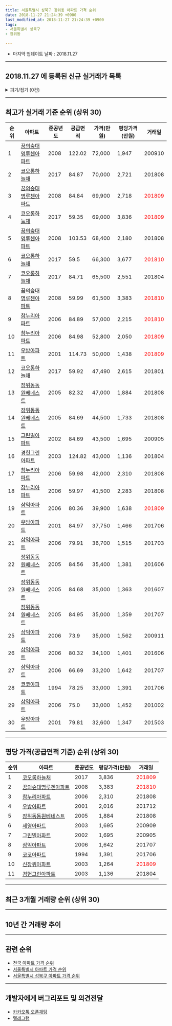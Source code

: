 ```yaml
---
title: 서울특별시 성북구 장위동 아파트 가격 순위
date: 2018-11-27 21:24:39 +0900
last_modified_at: 2018-11-27 21:24:39 +0900
tags:
- 서울특별시 성북구
- 장위동

---
```


* 마지막 업데이트 날짜 : 2018.11.27

---

## 2018.11.27 에 등록된 신규 실거래가 목록

<details>
<summary>펴기/접기 (0건)</summary>
<div markdown="1">

|아파트|준공년도|공급면적|가격(만원)|평당가격(만원)|거래일|
|---|---|---|---|---|---|
|없음||||||


</div>
</details>

---

## 최고가 실거래 기준 순위 (상위 30)


|순위|아파트|준공년도|공급면적|가격(만원)|평당가격(만원)|거래일|
|---|---|---|---|---|---|---|
|1|[꿈의숲대명루첸아파트](https://search.naver.com/search.naver?query=%EC%84%9C%EC%9A%B8%ED%8A%B9%EB%B3%84%EC%8B%9C+%EC%84%B1%EB%B6%81%EA%B5%AC+%EC%9E%A5%EC%9C%84%EB%8F%99+%EA%BF%88%EC%9D%98%EC%88%B2%EB%8C%80%EB%AA%85%EB%A3%A8%EC%B2%B8%EC%95%84%ED%8C%8C%ED%8A%B8)|2008|122.02|72,000|1,947|200910|
|2|[코오롱하늘채](https://search.naver.com/search.naver?query=%EC%84%9C%EC%9A%B8%ED%8A%B9%EB%B3%84%EC%8B%9C+%EC%84%B1%EB%B6%81%EA%B5%AC+%EC%9E%A5%EC%9C%84%EB%8F%99+%EC%BD%94%EC%98%A4%EB%A1%B1%ED%95%98%EB%8A%98%EC%B1%84)|2017|84.87|70,000|2,721|201808|
|3|[꿈의숲대명루첸아파트](https://search.naver.com/search.naver?query=%EC%84%9C%EC%9A%B8%ED%8A%B9%EB%B3%84%EC%8B%9C+%EC%84%B1%EB%B6%81%EA%B5%AC+%EC%9E%A5%EC%9C%84%EB%8F%99+%EA%BF%88%EC%9D%98%EC%88%B2%EB%8C%80%EB%AA%85%EB%A3%A8%EC%B2%B8%EC%95%84%ED%8C%8C%ED%8A%B8)|2008|84.84|69,900|2,718|<span style="color:red">201809</span>|
|4|[코오롱하늘채](https://search.naver.com/search.naver?query=%EC%84%9C%EC%9A%B8%ED%8A%B9%EB%B3%84%EC%8B%9C+%EC%84%B1%EB%B6%81%EA%B5%AC+%EC%9E%A5%EC%9C%84%EB%8F%99+%EC%BD%94%EC%98%A4%EB%A1%B1%ED%95%98%EB%8A%98%EC%B1%84)|2017|59.35|69,000|3,836|<span style="color:red">201809</span>|
|5|[꿈의숲대명루첸아파트](https://search.naver.com/search.naver?query=%EC%84%9C%EC%9A%B8%ED%8A%B9%EB%B3%84%EC%8B%9C+%EC%84%B1%EB%B6%81%EA%B5%AC+%EC%9E%A5%EC%9C%84%EB%8F%99+%EA%BF%88%EC%9D%98%EC%88%B2%EB%8C%80%EB%AA%85%EB%A3%A8%EC%B2%B8%EC%95%84%ED%8C%8C%ED%8A%B8)|2008|103.53|68,400|2,180|201808|
|6|[코오롱하늘채](https://search.naver.com/search.naver?query=%EC%84%9C%EC%9A%B8%ED%8A%B9%EB%B3%84%EC%8B%9C+%EC%84%B1%EB%B6%81%EA%B5%AC+%EC%9E%A5%EC%9C%84%EB%8F%99+%EC%BD%94%EC%98%A4%EB%A1%B1%ED%95%98%EB%8A%98%EC%B1%84)|2017|59.5|66,300|3,677|<span style="color:red">201810</span>|
|7|[코오롱하늘채](https://search.naver.com/search.naver?query=%EC%84%9C%EC%9A%B8%ED%8A%B9%EB%B3%84%EC%8B%9C+%EC%84%B1%EB%B6%81%EA%B5%AC+%EC%9E%A5%EC%9C%84%EB%8F%99+%EC%BD%94%EC%98%A4%EB%A1%B1%ED%95%98%EB%8A%98%EC%B1%84)|2017|84.71|65,500|2,551|201804|
|8|[꿈의숲대명루첸아파트](https://search.naver.com/search.naver?query=%EC%84%9C%EC%9A%B8%ED%8A%B9%EB%B3%84%EC%8B%9C+%EC%84%B1%EB%B6%81%EA%B5%AC+%EC%9E%A5%EC%9C%84%EB%8F%99+%EA%BF%88%EC%9D%98%EC%88%B2%EB%8C%80%EB%AA%85%EB%A3%A8%EC%B2%B8%EC%95%84%ED%8C%8C%ED%8A%B8)|2008|59.99|61,500|3,383|<span style="color:red">201810</span>|
|9|[참누리아파트](https://search.naver.com/search.naver?query=%EC%84%9C%EC%9A%B8%ED%8A%B9%EB%B3%84%EC%8B%9C+%EC%84%B1%EB%B6%81%EA%B5%AC+%EC%9E%A5%EC%9C%84%EB%8F%99+%EC%B0%B8%EB%88%84%EB%A6%AC%EC%95%84%ED%8C%8C%ED%8A%B8)|2006|84.89|57,000|2,215|<span style="color:red">201810</span>|
|10|[참누리아파트](https://search.naver.com/search.naver?query=%EC%84%9C%EC%9A%B8%ED%8A%B9%EB%B3%84%EC%8B%9C+%EC%84%B1%EB%B6%81%EA%B5%AC+%EC%9E%A5%EC%9C%84%EB%8F%99+%EC%B0%B8%EB%88%84%EB%A6%AC%EC%95%84%ED%8C%8C%ED%8A%B8)|2006|84.98|52,800|2,050|<span style="color:red">201809</span>|
|11|[우방아파트](https://search.naver.com/search.naver?query=%EC%84%9C%EC%9A%B8%ED%8A%B9%EB%B3%84%EC%8B%9C+%EC%84%B1%EB%B6%81%EA%B5%AC+%EC%9E%A5%EC%9C%84%EB%8F%99+%EC%9A%B0%EB%B0%A9%EC%95%84%ED%8C%8C%ED%8A%B8)|2001|114.73|50,000|1,438|<span style="color:red">201809</span>|
|12|[코오롱하늘채](https://search.naver.com/search.naver?query=%EC%84%9C%EC%9A%B8%ED%8A%B9%EB%B3%84%EC%8B%9C+%EC%84%B1%EB%B6%81%EA%B5%AC+%EC%9E%A5%EC%9C%84%EB%8F%99+%EC%BD%94%EC%98%A4%EB%A1%B1%ED%95%98%EB%8A%98%EC%B1%84)|2017|59.92|47,490|2,615|201801|
|13|[장위동동원베네스트](https://search.naver.com/search.naver?query=%EC%84%9C%EC%9A%B8%ED%8A%B9%EB%B3%84%EC%8B%9C+%EC%84%B1%EB%B6%81%EA%B5%AC+%EC%9E%A5%EC%9C%84%EB%8F%99+%EC%9E%A5%EC%9C%84%EB%8F%99%EB%8F%99%EC%9B%90%EB%B2%A0%EB%84%A4%EC%8A%A4%ED%8A%B8)|2005|82.32|47,000|1,884|201808|
|14|[장위동동원베네스트](https://search.naver.com/search.naver?query=%EC%84%9C%EC%9A%B8%ED%8A%B9%EB%B3%84%EC%8B%9C+%EC%84%B1%EB%B6%81%EA%B5%AC+%EC%9E%A5%EC%9C%84%EB%8F%99+%EC%9E%A5%EC%9C%84%EB%8F%99%EB%8F%99%EC%9B%90%EB%B2%A0%EB%84%A4%EC%8A%A4%ED%8A%B8)|2005|84.69|44,500|1,733|201808|
|15|[그린빌아파트](https://search.naver.com/search.naver?query=%EC%84%9C%EC%9A%B8%ED%8A%B9%EB%B3%84%EC%8B%9C+%EC%84%B1%EB%B6%81%EA%B5%AC+%EC%9E%A5%EC%9C%84%EB%8F%99+%EA%B7%B8%EB%A6%B0%EB%B9%8C%EC%95%84%ED%8C%8C%ED%8A%B8)|2002|84.69|43,500|1,695|200905|
|16|[경헌그린아파트](https://search.naver.com/search.naver?query=%EC%84%9C%EC%9A%B8%ED%8A%B9%EB%B3%84%EC%8B%9C+%EC%84%B1%EB%B6%81%EA%B5%AC+%EC%9E%A5%EC%9C%84%EB%8F%99+%EA%B2%BD%ED%97%8C%EA%B7%B8%EB%A6%B0%EC%95%84%ED%8C%8C%ED%8A%B8)|2003|124.82|43,000|1,136|201804|
|17|[참누리아파트](https://search.naver.com/search.naver?query=%EC%84%9C%EC%9A%B8%ED%8A%B9%EB%B3%84%EC%8B%9C+%EC%84%B1%EB%B6%81%EA%B5%AC+%EC%9E%A5%EC%9C%84%EB%8F%99+%EC%B0%B8%EB%88%84%EB%A6%AC%EC%95%84%ED%8C%8C%ED%8A%B8)|2006|59.98|42,000|2,310|201808|
|18|[참누리아파트](https://search.naver.com/search.naver?query=%EC%84%9C%EC%9A%B8%ED%8A%B9%EB%B3%84%EC%8B%9C+%EC%84%B1%EB%B6%81%EA%B5%AC+%EC%9E%A5%EC%9C%84%EB%8F%99+%EC%B0%B8%EB%88%84%EB%A6%AC%EC%95%84%ED%8C%8C%ED%8A%B8)|2006|59.97|41,500|2,283|201808|
|19|[삼익아파트](https://search.naver.com/search.naver?query=%EC%84%9C%EC%9A%B8%ED%8A%B9%EB%B3%84%EC%8B%9C+%EC%84%B1%EB%B6%81%EA%B5%AC+%EC%9E%A5%EC%9C%84%EB%8F%99+%EC%82%BC%EC%9D%B5%EC%95%84%ED%8C%8C%ED%8A%B8)|2006|80.36|39,900|1,638|<span style="color:red">201809</span>|
|20|[우방아파트](https://search.naver.com/search.naver?query=%EC%84%9C%EC%9A%B8%ED%8A%B9%EB%B3%84%EC%8B%9C+%EC%84%B1%EB%B6%81%EA%B5%AC+%EC%9E%A5%EC%9C%84%EB%8F%99+%EC%9A%B0%EB%B0%A9%EC%95%84%ED%8C%8C%ED%8A%B8)|2001|84.97|37,750|1,466|201706|
|21|[삼익아파트](https://search.naver.com/search.naver?query=%EC%84%9C%EC%9A%B8%ED%8A%B9%EB%B3%84%EC%8B%9C+%EC%84%B1%EB%B6%81%EA%B5%AC+%EC%9E%A5%EC%9C%84%EB%8F%99+%EC%82%BC%EC%9D%B5%EC%95%84%ED%8C%8C%ED%8A%B8)|2006|79.91|36,700|1,515|201703|
|22|[장위동동원베네스트](https://search.naver.com/search.naver?query=%EC%84%9C%EC%9A%B8%ED%8A%B9%EB%B3%84%EC%8B%9C+%EC%84%B1%EB%B6%81%EA%B5%AC+%EC%9E%A5%EC%9C%84%EB%8F%99+%EC%9E%A5%EC%9C%84%EB%8F%99%EB%8F%99%EC%9B%90%EB%B2%A0%EB%84%A4%EC%8A%A4%ED%8A%B8)|2005|84.56|35,400|1,381|201606|
|23|[장위동동원베네스트](https://search.naver.com/search.naver?query=%EC%84%9C%EC%9A%B8%ED%8A%B9%EB%B3%84%EC%8B%9C+%EC%84%B1%EB%B6%81%EA%B5%AC+%EC%9E%A5%EC%9C%84%EB%8F%99+%EC%9E%A5%EC%9C%84%EB%8F%99%EB%8F%99%EC%9B%90%EB%B2%A0%EB%84%A4%EC%8A%A4%ED%8A%B8)|2005|84.68|35,000|1,363|201607|
|24|[장위동동원베네스트](https://search.naver.com/search.naver?query=%EC%84%9C%EC%9A%B8%ED%8A%B9%EB%B3%84%EC%8B%9C+%EC%84%B1%EB%B6%81%EA%B5%AC+%EC%9E%A5%EC%9C%84%EB%8F%99+%EC%9E%A5%EC%9C%84%EB%8F%99%EB%8F%99%EC%9B%90%EB%B2%A0%EB%84%A4%EC%8A%A4%ED%8A%B8)|2005|84.95|35,000|1,359|201707|
|25|[삼익아파트](https://search.naver.com/search.naver?query=%EC%84%9C%EC%9A%B8%ED%8A%B9%EB%B3%84%EC%8B%9C+%EC%84%B1%EB%B6%81%EA%B5%AC+%EC%9E%A5%EC%9C%84%EB%8F%99+%EC%82%BC%EC%9D%B5%EC%95%84%ED%8C%8C%ED%8A%B8)|2006|73.9|35,000|1,562|200911|
|26|[삼익아파트](https://search.naver.com/search.naver?query=%EC%84%9C%EC%9A%B8%ED%8A%B9%EB%B3%84%EC%8B%9C+%EC%84%B1%EB%B6%81%EA%B5%AC+%EC%9E%A5%EC%9C%84%EB%8F%99+%EC%82%BC%EC%9D%B5%EC%95%84%ED%8C%8C%ED%8A%B8)|2006|80.32|34,100|1,401|201606|
|27|[삼익아파트](https://search.naver.com/search.naver?query=%EC%84%9C%EC%9A%B8%ED%8A%B9%EB%B3%84%EC%8B%9C+%EC%84%B1%EB%B6%81%EA%B5%AC+%EC%9E%A5%EC%9C%84%EB%8F%99+%EC%82%BC%EC%9D%B5%EC%95%84%ED%8C%8C%ED%8A%B8)|2006|66.69|33,200|1,642|201707|
|28|[코코아파트](https://search.naver.com/search.naver?query=%EC%84%9C%EC%9A%B8%ED%8A%B9%EB%B3%84%EC%8B%9C+%EC%84%B1%EB%B6%81%EA%B5%AC+%EC%9E%A5%EC%9C%84%EB%8F%99+%EC%BD%94%EC%BD%94%EC%95%84%ED%8C%8C%ED%8A%B8)|1994|78.25|33,000|1,391|201706|
|29|[삼익아파트](https://search.naver.com/search.naver?query=%EC%84%9C%EC%9A%B8%ED%8A%B9%EB%B3%84%EC%8B%9C+%EC%84%B1%EB%B6%81%EA%B5%AC+%EC%9E%A5%EC%9C%84%EB%8F%99+%EC%82%BC%EC%9D%B5%EC%95%84%ED%8C%8C%ED%8A%B8)|2006|75.0|33,000|1,452|201002|
|30|[우방아파트](https://search.naver.com/search.naver?query=%EC%84%9C%EC%9A%B8%ED%8A%B9%EB%B3%84%EC%8B%9C+%EC%84%B1%EB%B6%81%EA%B5%AC+%EC%9E%A5%EC%9C%84%EB%8F%99+%EC%9A%B0%EB%B0%A9%EC%95%84%ED%8C%8C%ED%8A%B8)|2001|79.81|32,600|1,347|201503|


---

## 평당 가격(공급면적 기준) 순위 (상위 30)


|순위|아파트|준공년도|평당가격(만원)|거래일|
|---|---|---|---|---|
|1|[코오롱하늘채](https://search.naver.com/search.naver?query=%EC%84%9C%EC%9A%B8%ED%8A%B9%EB%B3%84%EC%8B%9C+%EC%84%B1%EB%B6%81%EA%B5%AC+%EC%9E%A5%EC%9C%84%EB%8F%99+%EC%BD%94%EC%98%A4%EB%A1%B1%ED%95%98%EB%8A%98%EC%B1%84)|2017|3,836|<span style="color:red">201809</span>|
|2|[꿈의숲대명루첸아파트](https://search.naver.com/search.naver?query=%EC%84%9C%EC%9A%B8%ED%8A%B9%EB%B3%84%EC%8B%9C+%EC%84%B1%EB%B6%81%EA%B5%AC+%EC%9E%A5%EC%9C%84%EB%8F%99+%EA%BF%88%EC%9D%98%EC%88%B2%EB%8C%80%EB%AA%85%EB%A3%A8%EC%B2%B8%EC%95%84%ED%8C%8C%ED%8A%B8)|2008|3,383|<span style="color:red">201810</span>|
|3|[참누리아파트](https://search.naver.com/search.naver?query=%EC%84%9C%EC%9A%B8%ED%8A%B9%EB%B3%84%EC%8B%9C+%EC%84%B1%EB%B6%81%EA%B5%AC+%EC%9E%A5%EC%9C%84%EB%8F%99+%EC%B0%B8%EB%88%84%EB%A6%AC%EC%95%84%ED%8C%8C%ED%8A%B8)|2006|2,310|201808|
|4|[우방아파트](https://search.naver.com/search.naver?query=%EC%84%9C%EC%9A%B8%ED%8A%B9%EB%B3%84%EC%8B%9C+%EC%84%B1%EB%B6%81%EA%B5%AC+%EC%9E%A5%EC%9C%84%EB%8F%99+%EC%9A%B0%EB%B0%A9%EC%95%84%ED%8C%8C%ED%8A%B8)|2001|2,016|201712|
|5|[장위동동원베네스트](https://search.naver.com/search.naver?query=%EC%84%9C%EC%9A%B8%ED%8A%B9%EB%B3%84%EC%8B%9C+%EC%84%B1%EB%B6%81%EA%B5%AC+%EC%9E%A5%EC%9C%84%EB%8F%99+%EC%9E%A5%EC%9C%84%EB%8F%99%EB%8F%99%EC%9B%90%EB%B2%A0%EB%84%A4%EC%8A%A4%ED%8A%B8)|2005|1,884|201808|
|6|[세영아파트](https://search.naver.com/search.naver?query=%EC%84%9C%EC%9A%B8%ED%8A%B9%EB%B3%84%EC%8B%9C+%EC%84%B1%EB%B6%81%EA%B5%AC+%EC%9E%A5%EC%9C%84%EB%8F%99+%EC%84%B8%EC%98%81%EC%95%84%ED%8C%8C%ED%8A%B8)|2003|1,695|200909|
|7|[그린빌아파트](https://search.naver.com/search.naver?query=%EC%84%9C%EC%9A%B8%ED%8A%B9%EB%B3%84%EC%8B%9C+%EC%84%B1%EB%B6%81%EA%B5%AC+%EC%9E%A5%EC%9C%84%EB%8F%99+%EA%B7%B8%EB%A6%B0%EB%B9%8C%EC%95%84%ED%8C%8C%ED%8A%B8)|2002|1,695|200905|
|8|[삼익아파트](https://search.naver.com/search.naver?query=%EC%84%9C%EC%9A%B8%ED%8A%B9%EB%B3%84%EC%8B%9C+%EC%84%B1%EB%B6%81%EA%B5%AC+%EC%9E%A5%EC%9C%84%EB%8F%99+%EC%82%BC%EC%9D%B5%EC%95%84%ED%8C%8C%ED%8A%B8)|2006|1,642|201707|
|9|[코코아파트](https://search.naver.com/search.naver?query=%EC%84%9C%EC%9A%B8%ED%8A%B9%EB%B3%84%EC%8B%9C+%EC%84%B1%EB%B6%81%EA%B5%AC+%EC%9E%A5%EC%9C%84%EB%8F%99+%EC%BD%94%EC%BD%94%EC%95%84%ED%8C%8C%ED%8A%B8)|1994|1,391|201706|
|10|[신장위아파트](https://search.naver.com/search.naver?query=%EC%84%9C%EC%9A%B8%ED%8A%B9%EB%B3%84%EC%8B%9C+%EC%84%B1%EB%B6%81%EA%B5%AC+%EC%9E%A5%EC%9C%84%EB%8F%99+%EC%8B%A0%EC%9E%A5%EC%9C%84%EC%95%84%ED%8C%8C%ED%8A%B8)|2003|1,264|<span style="color:red">201809</span>|
|11|[경헌그린아파트](https://search.naver.com/search.naver?query=%EC%84%9C%EC%9A%B8%ED%8A%B9%EB%B3%84%EC%8B%9C+%EC%84%B1%EB%B6%81%EA%B5%AC+%EC%9E%A5%EC%9C%84%EB%8F%99+%EA%B2%BD%ED%97%8C%EA%B7%B8%EB%A6%B0%EC%95%84%ED%8C%8C%ED%8A%B8)|2003|1,136|201804|


---

## 최근 3개월 거래량 순위 (상위 30)


<div style="width:100%;">
    <canvas id="deal_count_ranking" height="117"></canvas>
</div>


<script>
new Chart(document.getElementById("deal_count_ranking"), {
    type: 'horizontalBar',
    data: {
        labels: ['꿈의숲대명루첸아파트', '그린빌아파트', '우방아파트', '참누리아파트', '신장위아파트', '코오롱하늘채', '장위동동원베네스트', '삼익아파트', '세영아파트'],
        datasets: [{
            label: '실거래 수',
            data: [7, 4, 3, 3, 2, 2, 1, 1, 1],
            borderColor: "rgba(255, 0, 128, 1)",
            backgroundColor: "rgba(255, 0, 128, 0.5)",
            fill: false,
        }]
    },
    options: {
        responsive: true,
        title: {
            display: true,
            text: '최근 3개월 거래량 순위'
        },
        tooltips: {
            mode: 'index',
            intersect: false,
            callbacks: {
                title: function(tooltipItems, data) {
                    return "실거래 수:";
                },
                label: function(tooltipItem, data) {
                    return data.labels[tooltipItem.index] + ": " + tooltipItem.xLabel;
                }
            }
        },
        hover: {
            mode: 'nearest',
            intersect: true
        },
        scales: {
            xAxes: [{
                display: true,
                scaleLabel: {
                    display: true,
                    labelString: '실거래 수'
                },
                ticks: {
                    suggestedMin: 0,
                }
            }],
            yAxes: [{
                display: true,
                ticks: {
                    autoSkip: false,
                    callback: function(value, index, values) {
                        if (value.length > 10)
                            return value.substr(0, 8) + "...";
                        else
                            return value;
                    }
                },
                scaleLabel: {
                    display: false,
                }
            }]
        }
    }
});

</script>


---

## 10년 간 거래량 추이


<div style="width:100%;">
    <canvas id="deal_progress" height="300"></canvas>
</div>

<script>
new Chart(document.getElementById("deal_progress"), {
    type: 'line',
    data: {
        labels: ['200811','200812','200901','200902','200903','200904','200905','200906','200907','200908','200909','200910','200911','200912','201001','201002','201003','201004','201005','201006','201007','201008','201009','201010','201011','201012','201101','201102','201103','201104','201105','201106','201107','201108','201109','201110','201111','201112','201201','201202','201203','201204','201205','201206','201207','201208','201209','201210','201211','201212','201301','201302','201303','201304','201305','201306','201307','201308','201309','201310','201311','201312','201401','201402','201403','201404','201405','201406','201407','201408','201409','201410','201411','201412','201501','201502','201503','201504','201505','201506','201507','201508','201509','201510','201511','201512','201601','201602','201603','201604','201605','201606','201607','201608','201609','201610','201611','201612','201701','201702','201703','201704','201705','201706','201707','201708','201709','201710','201711','201712','201801','201802','201803','201804','201805','201806','201807','201808','201809','201810','201811'],
        datasets: [{
            label: '실거래 수',
            pointRadius: 1,
            data: [0, 1, 0, 6, 2, 6, 12, 4, 7, 10, 4, 4, 5, 3, 0, 2, 2, 1, 2, 2, 3, 0, 3, 5, 3, 4, 8, 6, 7, 4, 3, 3, 2, 6, 5, 3, 3, 2, 1, 2, 2, 3, 0, 3, 0, 2, 0, 2, 3, 4, 0, 4, 6, 3, 8, 7, 4, 5, 7, 10, 4, 5, 2, 11, 11, 6, 0, 9, 4, 12, 7, 7, 6, 11, 17, 16, 20, 15, 9, 15, 9, 12, 15, 7, 8, 4, 3, 9, 4, 6, 11, 15, 8, 8, 14, 17, 4, 3, 7, 4, 13, 5, 9, 14, 16, 12, 7, 1, 10, 11, 15, 18, 19, 14, 5, 5, 13, 16, 17, 6, 1],
            borderColor: "rgba(255, 201, 14, 1)",
            backgroundColor: "rgba(255, 201, 14, 0.5)",
            fill: true,
        }]
    },
    options: {
        responsive: true,
        title: {
            display: true,
            text: '10년간 거래량 추이'
        },
        tooltips: {
            mode: 'index',
            intersect: false,
        },
        hover: {
            mode: 'nearest',
            intersect: true
        },
        scales: {
            xAxes: [{
                display: true,
                scaleLabel: {
                    display: true,
                    labelString: '년/월'
                }
            }],
            yAxes: [{
                display: true,
                ticks: {
                    suggestedMin: 0,
                },
                scaleLabel: {
                    display: true,
                    labelString: '실거래 수'
                }
            }]
        }
    }
});

</script>


---

## 관련 순위

- [전국 아파트 가격 순위](https://inasie.github.io/apt-ranking/전국)
- [서울특별시 아파트 가격 순위](https://inasie.github.io/apt-ranking/서울특별시)
- [서울특별시 성북구 아파트 가격 순위](https://inasie.github.io/apt-ranking/서울특별시-성북구)


---

## 개발자에게 버그리포트 및 의견전달

- [카카오톡 오픈채팅](https://open.kakao.com/o/gLJUAP4)
- [텔레그램](https://t.me/inasie)

